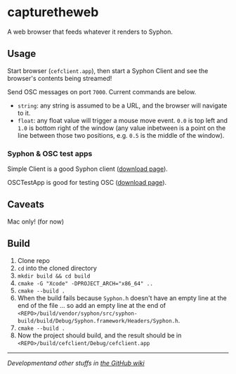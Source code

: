 # capturetheweb

A web browser that feeds whatever it renders to Syphon.


## Usage

Start browser (`cefclient.app`), then start a Syphon Client and see the browser's contents being streamed!

Send OSC messages on port `7000`. Current commands are below.

  - `string`: any string is assumed to be a URL, and the browser will navigate to it.
  - `float`: any float value will trigger a mouse move event. `0.0` is top left and `1.0` is bottom right of the window (any value inbetween is a point on the line between those two positions, e.g. `0.5` is the middle of the window).


### Syphon & OSC test apps

Simple Client is a good Syphon client ([download page](https://github.com/Syphon/Simple/releases)).

OSCTestApp is good for testing OSC ([download page](https://github.com/mrRay/vvopensource#im-not-a-programmer-i-just-want-to-download-a-midiosc-test-application)).


## Caveats

Mac only! (for now)


## Build

  1. Clone repo
  2. `cd` into the cloned directory
  3. `mkdir build && cd build`
  5. `cmake -G "Xcode" -DPROJECT_ARCH="x86_64" ..`
  6. `cmake --build .`
  7. When the build fails because `Syphon.h` doesn't have an empty line at the end of the file ... so add an empty line at the end of `<REPO>/build/vendor/syphon/src/syphon-build/build/Debug/Syphon.framework/Headers/Syphon.h`.
  8. `cmake --build .`
  9. Now the project should build, and the result should be in `<REPO>/build/cefclient/Debug/cefclient.app`


------

*Developmentand other stuffs in [the GitHub wiki](https://github.com/juxtinteractive/capturetheweb/wiki)*
